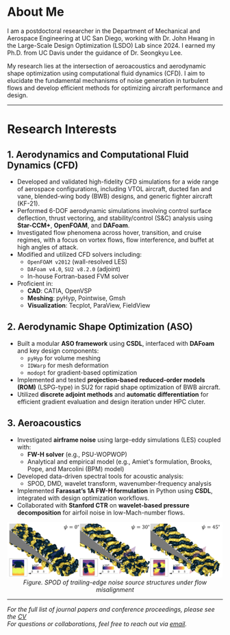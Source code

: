 # About Me

I am a postdoctoral researcher in the Department of Mechanical and Aerospace Engineering at UC San Diego, working with Dr. John Hwang in the Large-Scale Design Optimization (LSDO) Lab since 2024. I earned my Ph.D. from UC Davis under the guidance of Dr. Seongkyu Lee.

My research lies at the intersection of aeroacoustics and aerodynamic shape optimization using computational fluid dynamics (CFD). I aim to elucidate the fundamental mechanisms of noise generation in turbulent flows and develop efficient methods for optimizing aircraft performance and design.

---

# Research Interests

## 1. Aerodynamics and Computational Fluid Dynamics (CFD)

- Developed and validated high-fidelity CFD simulations for a wide range of aerospace configurations, including VTOL aircraft, ducted fan and vane, blended-wing body (BWB) designs, and generic fighter aircraft (KF-21).
- Performed 6-DOF aerodynamic simulations involving control surface deflection, thrust vectoring, and stability/control (S&C) analysis using **Star-CCM+**, **OpenFOAM**, and **DAFoam**.
- Investigated flow phenomena across hover, transition, and cruise regimes, with a focus on vortex flows, flow interference, and buffet at high angles of attack.
- Modified and utilized CFD solvers including:
  - `OpenFOAM v2012` (wall-resolved LES)
  - `DAFoam v4.0`, `SU2 v8.2.0` (adjoint)
  - In-house Fortran-based FVM solver
- Proficient in:
  - **CAD**: CATIA, OpenVSP   
  - **Meshing**: pyHyp, Pointwise, Gmsh  
  - **Visualization**: Tecplot, ParaView, FieldView

## 2. Aerodynamic Shape Optimization (ASO)

- Built a modular **ASO framework** using **CSDL**, interfaced with **DAFoam** and key design components:
  - `pyHyp` for volume meshing
  - `IDWarp` for mesh deformation
  - `modopt` for gradient-based optimization
- Implemented and tested **projection-based reduced-order models (ROM)** (LSPG-type) in SU2 for rapid shape optimization of BWB aircraft.
- Utilized **discrete adjoint methods** and **automatic differentiation** for efficient gradient evaluation and design iteration under HPC cluter.

## 3. Aeroacoustics

- Investigated **airframe noise** using large-eddy simulations (LES) coupled with:
  - **FW-H solver** (e.g., PSU-WOPWOP)
  - Analytical and empirical model (e.g., Amiet's formulation, Brooks, Pope, and Marcolini (BPM) model)
- Developed data-driven spectral tools for acoustic analysis:
  - SPOD, DMD, wavelet transform, wavenumber-frequency analysis
- Implemented **Farassat’s 1A FW-H formulation** in Python using **CSDL**, integrated with design optimization workflows.
- Collaborated with **Stanford CTR** on **wavelet-based pressure decomposition** for airfoil noise in low-Mach-number flows.

<p align="center">
  <img src="./assets/figures/Fig_SPOD.png" width="600"/>
  <br/>
  <em> Figure. SPOD of trailing-edge noise source structures under flow misalignment</em>
</p>

---

*For the full list of journal papers and conference proceedings, please see the [CV](./CV_Donghun_Kang_Git.pdf)*  
*For questions or collaborations, feel free to reach out via [email](mailto:d8kang@ucsd.edu).*
